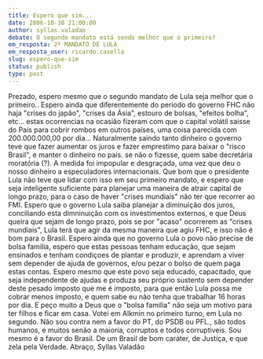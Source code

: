 ```yaml
---
title: Espero que sim...
date: 2006-10-30 21:00:00
author: syllas.valadao
debate: O segundo mandato está sendo melhor que o primeiro?
em_resposta: 2º MANDATO DE LULA 
em_resposta_user: ricardo.casella
slug: espero-que-sim
status: publish 
type: post
---
```


Prezado, espero mesmo que o segundo mandato de Lula seja melhor que o primeiro.. Espero ainda que diferentemente do periodo do governo FHC não haja "crises do japão", "crises da Ásia", estouro de bolsas, "efeitos bolha", etc... estas ocorrencias na ocasião fizeram com que o capital volátil saisse do País para cobrir rombos em outros países, uma coisa parecida com 200.000.000,00 por dia... Naturalmente saindo tanto dinheiro o governo teve que fazer aumentar os juros e fazer emprestimo para baixar o "risco Brasil", e manter o dinheiro no país. se não o fizesse, quem sabe decretária moratória (?). A medida foi impopular e desgraçada, uma vez que deu o nosso dinheiro a especuladores internacionais.
Que bom que o presidente Lula não teve que lidar com isso em seu primeiro mandato, e espero que seja inteligente suficiente para planejar uma maneira de atrair capital de longo prazo, para o caso de haver "crises mundiais" não ter que recorrer ao FMI.
Espero que o governo Lula saiba planejar a diminuição dos juros, conciliando esta dimninuição com os investimentos externos, e que Deus queira que sejam de longo prazo, pois se por "acaso" ocorrerem as "crises mundiais", Lula terá que agir da mesma maneira que agiu FHC, e isso não é bom para o Brasil.
Espero ainda que no governo Lula o povo não precise de bolsa familia, espero que estas pessoas tenham educação, que sejam ensinados e tenham condiçoes de plantar e produzir, e aprendam a viver sem depender de ajuda de governos, e/ou pezar o bolso de quem paga estas contas. Espero mesmo que este povo seja educado, capacitado, que seja independente de ajudas e produza seu próprio sustento sem depender deste pesado imposto que me é imposto, para que então Lula possa me cobrar menos imposto, e quem sabe eu não tenha que trabalhar 16 horas por dia. 
E peço muito a Deus que o "bolsa familia" não seja um motivo para ter filhos e ficar em casa.
 Votei em Alkmin no primeiro turno, em Lula no segundo.
Não sou contra nem a favor do PT, do PSDB ou PFL., são todos humanos, e muitos senão a maioria, corruptos e todos corruptiveis. Sou mesmo é a favor do Brasil. De um Brasil de bom caráter, de Justiça, e que zela pela Verdade.
Abraço, 
Syllas Valadão
